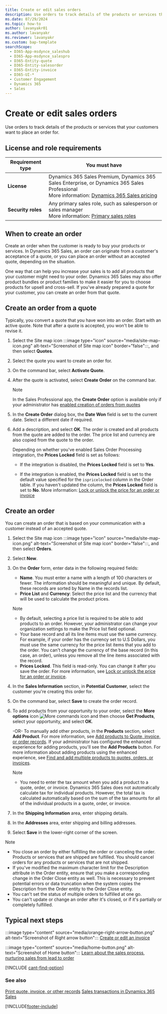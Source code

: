 ```yaml
---
title: Create or edit sales orders
description: Use orders to track details of the products or services that your customers want to place an order for.
ms.date: 07/29/2024
ms.topic: how-to
author: lavanyakr01
ms.author: lavanyakr
ms.reviewer: lavanyakr
ms.custom: bap-template
searchScope: 
  - D365-App-msdynce_saleshub
  - D365-App-msdynce_salespro
  - D365-Entity-quote
  - D365-Entity-salesorder
  - D365-Entity-invoice
  - D365-UI-*
  - Customer Engagement
  - Dynamics 365
  - Sales
---
```

# Create or edit sales orders

Use orders to track details of the products or services that your customers want to place an order for.

## License and role requirements

| Requirement type | You must have |
|------------------|---------------|
| **License** | Dynamics 365 Sales Premium, Dynamics 365 Sales Enterprise, or Dynamics 365 Sales Professional <br> More information: [Dynamics 365 Sales pricing](https://dynamics.microsoft.com/sales/pricing/) |
| **Security roles** | Any primary sales role, such as salesperson or sales manager<br> More information: [Primary sales roles](security-roles-for-sales.md#primary-sales-roles)|

## When to create an order

Create an order when the customer is ready to buy your products or services. In Dynamics 365 Sales, an order can originate from a customer's acceptance of a quote, or you can place an order without an accepted quote, depending on the situation.

One way that can help you increase your sales is to add all products that your customer might need to your order. Dynamics 365 Sales may also offer product bundles or product families to make it easier for you to choose products for upsell and cross-sell. If you've already prepared a quote for your customer, you can create an order from that quote.

<a name="bkmk1"></a>

## Create an order from a quote

Typically, you convert a quote that you have won into an order. Start with an active quote. Note that after a quote is accepted, you won't be able to revise it.

1. Select the Site map icon :::image type="icon" source="media/site-map-icon.png" alt-text="Screenshot of Site map icon" border="false":::, and then select **Quotes**.

2. Select the quote you want to create an order for.
3. On the command bar, select **Activate Quote**.
4. After the quote is activated, select **Create Order** on the command bar.
    > [!NOTE]
    > In the Sales Professional app, the **Create Order** option is available only if your administrator has [enabled creation of orders from quotes](enable-creation-of-orders-from-quotes.md)
5. In the **Create Order** dialog box, the **Date Won** field is set to the current date. Select a different date if required.
6. Add a description, and select **OK**.
   The order is created and all products from the quote are added to the order. The price list and currency are also copied from the quote to the order.

   Depending on whether you've enabled Sales Order Processing integration, the **Prices Locked** field is set as follows:
     - If the integration is disabled, the **Prices Locked** field is set to **Yes**.

     - If the integration is enabled, the **Prices Locked** field is set to the default value specified for the `ispricelocked` column in the Order table. If you haven't updated the column, the **Prices Locked** field is set to **No**. More information: [Lock or unlock the price for an order or invoice](lock-unlock-price-order-invoice.md)


## Create an order

You can create an order that is based on your communication with a customer instead of an accepted quote.

1. Select the Site map icon :::image type="icon" source="media/site-map-icon.png" alt-text="Screenshot of Site map icon" border="false":::, and then select **Orders**.

2. Select **New**.
3. On the **Order** form, enter data in the following required fields:
   - **Name**. You must enter a name with a length of 100 characters or fewer. The information should be meaningful and unique. By default, these records are sorted by Name in the records list.
   - **Price List** and **Currency**: Select the price list and the currency that will be used to calculate the product prices.
    > [!NOTE]
    >- By default, selecting a price list is required to be able to add products to an order. However, your administrator can change your organization settings to make the Price list field optional. 
    >- Your base record and all its line items must use the same currency. For example, if your order has the currency set to U.S Dollars, you must use the same currency for the price list items that you add to the order. You can't change the currency of the base record (in this case, an order), unless you remove all the line items associated with the record.
   - **Prices Locked**. This field is read-only. You can change it after you save the order. For more information, see [Lock or unlock the price for an order or invoice](lock-unlock-price-order-invoice.md).

4. In the **Sales Information** section, in **Potential Customer**, select the customer you're creating this order for.
  
5. On the command bar, select **Save** to create the order record.  
  
6. To add products from your opportunity to your order, select the **More options** icon ![More commands icon](media/more-commands-button.png "More commands icon") and then choose **Get Products**, select your opportunity, and select **OK**.  
  
    -OR-
    To manually add other products, in the **Products** section, select **Add Product**. For more information, see [Add products to Quote, invoice, or order records](add-product-quote-order-invoice.md). If your administrator has configured the enhanced experience for adding products, you'll see the **Add Products** button. For more information about adding products using the enhanced experience, see [Find and add multiple products to quotes, orders, or invoices](add-products-qoi-enhanced.md). 
   > [!NOTE]
   >- You need to enter the tax amount when you add a product to a quote, order, or invoice. Dynamics 365 Sales does not automatically calculate tax for individual products. However, the total tax is calculated automatically based on the sum of the tax amounts for all of the individual products in a quote, order, or invoice.

7. In the **Shipping Information** area, enter shipping details.
8. In the **Addresses** area, enter shipping and billing addresses.
9. Select **Save** in the lower-right corner of the screen.

> [!NOTE]
>- You close an order by either fulfilling the order or canceling the order. Products or services that are shipped are fulfilled. You should cancel orders for any products or services that are not shipped.
>- If you've modified the maximum character limit for the Description attribute in the Order entity, ensure that you make a corresponding change in the Order Close entity as well. This is necessary to prevent potential errors or data truncation when the system copies the Description from the Order entity to the Order Close entity.
>- You can't set the status of multiple orders to fulfilled at one go.
>- You can't update or change an order after it's closed, or if it's partially or completely fulfilled.


<a name="bkmk3"></a>
## Typical next steps
:::image type="content" source="media/orange-right-arrow-button.png" alt-text="Screenshot of Right arrow button"::: [Create or edit an invoice](create-edit-invoice-sales.md)

:::image type="content" source="media/home-button.png" alt-text="Screenshot of Home button"::: [Learn about the sales process, nurturing sales from lead to order](nurture-sales-from-lead-order-sales.md)

[!INCLUDE [cant-find-option](../includes/cant-find-option.md)]

### See also

[Print quote, invoice, or other records](print-records.md)
[Sales transactions in Dynamics 365 Sales](sales-transactions.md)

[!INCLUDE[footer-include](../includes/footer-banner.md)]